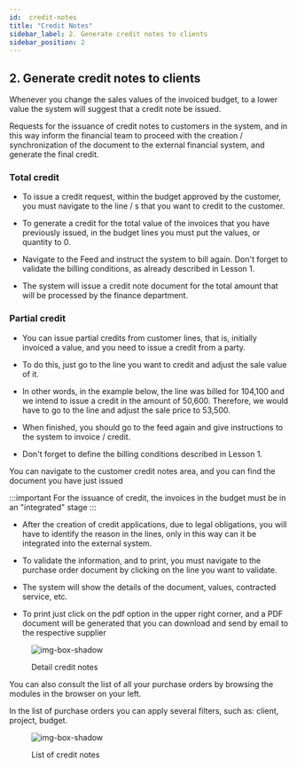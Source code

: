 ```yaml
---
id:  credit-notes
title: "Credit Notes"
sidebar_label: 2. Generate credit notes to clients
sidebar_position: 2
---
```


## 2. Generate credit notes to clients

Whenever you change the sales values ​​of the invoiced budget, to a lower value the system will suggest that a credit note be issued.

Requests for the issuance of credit notes to customers in the system, and in this way inform the financial team to proceed with the creation / synchronization of the document to the external financial system, and generate the final credit.

### Total credit

- To issue a credit request, within the budget approved by the customer, you must navigate to the line / s that you want to credit to the customer.

- To generate a credit for the total value of the invoices that you have previously issued, in the budget lines you must put the values, or quantity to 0.

- Navigate to the Feed and instruct the system to bill again. Don't forget to validate the billing conditions, as already described in Lesson 1.

- The system will issue a credit note document for the total amount that will be processed by the finance department.

### Partial credit

- You can issue partial credits from customer lines, that is, initially invoiced a value, and you need to issue a credit from a party.

- To do this, just go to the line you want to credit and adjust the sale value of it.

- In other words, in the example below, the line was billed for 104,100 and we intend to issue a credit in the amount of 50,600. Therefore, we would have to go to the line and adjust the sale price to 53,500.

- When finished, you should go to the feed again and give instructions to the system to invoice / credit.

- Don't forget to define the billing conditions described in Lesson 1.

 

You can navigate to the customer credit notes area, and you can find the document you have just issued

:::important
For the issuance of credit, the invoices in the budget must be in an "integrated" stage
:::

- After the creation of credit applications, due to legal obligations, you will have to identify the reason in the lines, only in this way can it be integrated into the external system.

- To validate the information, and to print, you must navigate to the purchase order document by clicking on the line you want to validate.

- The system will show the details of the document, values, contracted service, etc.

- To print just click on the pdf option in the upper right corner, and a PDF document will be generated that you can download and send by email to the respective supplier


<figure>

![img-box-shadow](/img/university/bills/bills-lesson2-1.png)
<figcaption>Detail credit notes</figcaption>
</figure>

You can also consult the list of all your purchase orders by browsing the modules in the browser on your left.

In the list of purchase orders you can apply several filters, such as: client, project, budget.

<figure>

![img-box-shadow](/img/university/bills/bills-lesson2-1.png)
<figcaption>List of credit notes</figcaption>
</figure>


 
